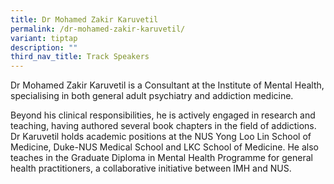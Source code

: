 ```yaml
---
title: Dr Mohamed Zakir Karuvetil
permalink: /dr-mohamed-zakir-karuvetil/
variant: tiptap
description: ""
third_nav_title: Track Speakers
---
```

<p></p>
<p>Dr Mohamed Zakir Karuvetil is a Consultant at the Institute of Mental
Health, specialising in both general adult psychiatry and addiction medicine.</p>
<p>Beyond his clinical responsibilities, he is actively engaged in research
and teaching, having authored several book chapters in the field of addictions.
Dr Karuvetil holds academic positions at the NUS Yong Loo Lin School of
Medicine, Duke-NUS Medical School and LKC School of Medicine. He also teaches
in the Graduate Diploma in Mental Health Programme for general health practitioners,
a collaborative initiative between IMH and NUS.</p>
<p></p>